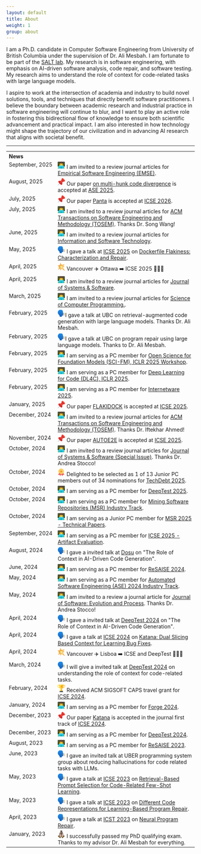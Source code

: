 ```yaml
---
layout: default
title: About
weight: 1
group: about
---
```


I am a Ph.D. candidate in Computer Software Engineering from University of British Columbia under the supervision of Dr. Ali Mesbah. 
I am fortunate to be part of the [SALT lab](https://people.ece.ubc.ca/amesbah/salt/).
My research is in software engineering, with emphasis on AI-driven software analysis, code repair, and software testing. 
My research aims to understand the role of context for code-related tasks with large language models.

I aspire to work at the intersection of academia and industry to build novel solutions, tools, and techniques that directly benefit software practitioners. I believe the boundary between academic research and industrial practice in software engineering will continue to blur, and I want to play an active role in fostering this bidirectional flow of knowledge to ensure both scientific advancement and practical impact. I am also interested in how technology might shape the trajectory of our civilization and in advancing AI research that aligns with societal benefit.

---

<table> 
  <tr> 
    <th style="vertical-align: top; text-align: left;">News</th>
    <th>&nbsp;</th>
  </tr>

  <tr>
    <td style="vertical-align: top;">September,&nbsp;2025</td>
    <td><img src="./resources/images/icon-paper-review.png" width="20" height="20"> I am invited to a review journal articles for <a href="https://dl.acm.org/journal/tosem">Empirical Software Engineering (EMSE)</a>.</td>
  </tr>

  <tr>
    <td style="vertical-align: top;">August,&nbsp;2025</td>
    <td><img src="./resources/images/icon-pin.png" width="20" height="20"> Our paper <a href="https://nashid.github.io/resources/papers/hunk-divergence-ase25.pdf">on multi-hunk code divergence</a> is accepted at <a href="https://conf.researchr.org/track/ase-2025/ase-2025-papers">ASE 2025</a>.</td>
  </tr>


  <tr>
    <td style="vertical-align: top;">July,&nbsp;2025</td>
    <td><img src="./resources/images/icon-pin.png" width="20" height="20"> Our paper <a href="https://nashid.github.io/resources/papers/panta-arxiv25.pdf">Panta</a> is accepted at <a href="https://conf.researchr.org/track/icse-2026/icse-2026-research-track">ICSE 2026</a>.</td>
  </tr>


  <tr>
    <td style="vertical-align: top;">July,&nbsp;2025</td>
    <td><img src="./resources/images/icon-paper-review.png" width="20" height="20"> I am invited to a review journal articles for <a href="https://dl.acm.org/journal/tosem">ACM Transactions on Software Engineering and Methodology (TOSEM)</a>. Thanks Dr. Song Wang!</td>
  </tr>  

  <tr>
    <td style="vertical-align: top;">June,&nbsp;2025</td>
    <td><img src="./resources/images/icon-paper-review.png" width="20" height="20"> I am invited to a review journal articles for <a href="https://www.sciencedirect.com/journal/information-and-software-technology">Information and Software Technology</a>.</td>
  </tr>

  <tr>
    <td style="vertical-align: top;">May,&nbsp;2025</td>
    <td><img src="./resources/images/icon-talk.png" width="20" height="20"> I gave a talk at <a href="https://conf.researchr.org/details/icse-2025/icse-2025-research-track/226/Dockerfile-Flakiness-Characterization-and-Repair">ICSE 2025</a> on <a href="https://nashid.github.io/resources/papers/flakidock-icse25.pdf">Dockerfile Flakiness: Characterization and Repair</a>.</td>
  </tr>

 <tr>
    <td style="vertical-align: top;">April,&nbsp;2025</td>
    <td><img src="./resources/images/icon-boom.png" width="20" height="20"> Vancouver ✈️ Ottawa ➡️ ICSE 2025 🎉👨‍🏫</td>
  </tr>

  <tr>
    <td style="vertical-align: top;">April,&nbsp;2025</td>
    <td><img src="./resources/images/icon-paper-review.png" width="20" height="20"> I am invited to a review journal articles for <a href="https://www.sciencedirect.com/journal/journal-of-systems-and-software">Journal of Systems & Software</a>.</td>
  </tr>

  <tr>
    <td style="vertical-align: top;">March,&nbsp;2025</td>
    <td><img src="./resources/images/icon-paper-review.png" width="20" height="20"> I am invited to a review journal articles for <a href="https://www.sciencedirect.com/journal/science-of-computer-programming">Science of Computer Programming.</a>.</td>
  </tr>

  <tr>
    <td style="vertical-align: top;">February,&nbsp;2025</td>
    <td><img src="./resources/images/icon-talk.png" width="20" height="20">I gave a talk at UBC on retrieval-augmented code generation with large language models. Thanks Dr. Ali Mesbah.</td>
  </tr>

  <tr>
    <td style="vertical-align: top;">February,&nbsp;2025</td>
    <td><img src="./resources/images/icon-talk.png" width="20" height="20">I gave a talk at UBC on program repair using large language models. Thanks to Dr. Ali Mesbah.</td>
  </tr>

  <tr>
    <td style="vertical-align: top;">February,&nbsp;2025</td>
    <td><img src="./resources/images/icon-paper-review.png" width="20" height="20"> I am serving as a PC member for <a href="https://open-foundation-model.github.io/">Open Science for Foundation Models (SCI-FM), ICLR 2025 Workshop</a>.</td>
  </tr>

  <tr>
    <td style="vertical-align: top;">February,&nbsp;2025</td>
    <td><img src="./resources/images/icon-paper-review.png" width="20" height="20"> I am serving as a PC member for <a href="https://dl4c.github.io/">Deep Learning for Code (DL4C), ICLR 2025</a>.</td>
  </tr>

  <tr>
    <td style="vertical-align: top;">February,&nbsp;2025</td>
    <td><img src="./resources/images/icon-paper-review.png" width="20" height="20"> I am serving as a PC member for <a href="https://conf.researchr.org/track/internetware-2025/internetware-2025-research-track">Internetware 2025</a>.</td>
  </tr>

  <tr>
    <td style="vertical-align: top;">January,&nbsp;2025</td>
    <td><img src="./resources/images/icon-pin.png" width="20" height="20"> Our paper <a href="https://nashid.github.io/resources/papers/flakidock-icse25.pdf">FLAKIDOCK</a> is accepted at <a href="https://conf.researchr.org/home/icse-2025">ICSE 2025</a>.</td>
  </tr>

  <tr>
    <td style="vertical-align: top;">December,&nbsp;2024</td>
    <td><img src="./resources/images/icon-paper-review.png" width="20" height="20"> I am invited to a review journal articles for <a href="https://dl.acm.org/journal/tosem">ACM Transactions on Software Engineering and Methodology (TOSEM)</a>. Thanks Dr. Iftekhar Ahmed!</td>
  </tr>

  <tr>
    <td style="vertical-align: top;">November,&nbsp;2024</td>
    <td><img src="./resources/images/icon-pin.png" width="20" height="20"> Our paper <a href="https://nashid.github.io/resources/papers/autoe2e-arxiv24.pdf">AUTOE2E</a> is accepted at <a href="https://conf.researchr.org/home/icse-2025">ICSE 2025</a>.</td>
  </tr>

  <tr>
    <td style="vertical-align: top;">October,&nbsp;2024</td>
    <td><img src="./resources/images/icon-paper-review.png" width="20" height="20"> I am invited to a review journal articles for <a href="https://www.sciencedirect.com/journal/journal-of-systems-and-software">Journal of Systems & Software (Special Issue)</a>. Thanks Dr. Andrea Stocco!</td>
  </tr>

  <tr>
    <td style="vertical-align: top;">October,&nbsp;2024</td>
    <td><img src="./resources/images/icon-medal.png" width="20" height="20"> Delighted to be selected as 1 of 13 Junior PC members out of 34 nominations for <a href="https://conf.researchr.org/home/TechDebt-2025">TechDebt 2025</a>.</td>
  </tr>

<tr>
    <td style="vertical-align: top;">October,&nbsp;2024</td>
    <td><img src="./resources/images/icon-paper-review.png" width="20" height="20"> I am serving as a PC member for <a href="https://conf.researchr.org/home/icse-2024/deeptest-2025">DeepTest 2025</a>.</td>
  </tr>

  <tr>
    <td style="vertical-align: top;">October,&nbsp;2024</td>
    <td><img src="./resources/images/icon-paper-review.png" width="20" height="20"> I am serving as a PC member for <a href="https://2025.msrconf.org/track/msr-2025-industry-track">Mining Software Repositories (MSR) Industry Track</a>.</td>
  </tr>

  <tr>
    <td style="vertical-align: top;">October,&nbsp;2024</td>
    <td><img src="./resources/images/icon-paper-review.png" width="20" height="20"> I am serving as a Junior PC member for <a href="https://2025.msrconf.org/">MSR 2025 - Technical Papers</a>.</td>
  </tr>

  <tr>
    <td style="vertical-align: top;">September,&nbsp;2024</td>
    <td><img src="./resources/images/icon-paper-review.png" width="20" height="20"> I am serving as a PC member for <a href="https://conf.researchr.org/track/icse-2025/icse-2025-artifact-evaluation">ICSE 2025 - Artifact Evaluation</a>.</td>
  </tr>

  <tr>
    <td style="vertical-align: top;">August,&nbsp;2024</td>
    <td><img src="./resources/images/icon-talk.png" width="20" height="20"> I gave a invited talk at <a href="https://dosu.dev/">Dosu</a> on "The Role of Context in AI-Driven Code Generation".</td>
  </tr>

  <tr>
    <td style="vertical-align: top;">June,&nbsp;2024</td>
    <td><img src="./resources/images/icon-paper-review.png" width="20" height="20"> I am serving as a PC member for <a href="https://resaise.github.io/2024/committee.html">ReSAISE 2024</a>.</td>
  </tr>

  <tr>
    <td style="vertical-align: top;">May,&nbsp;2024</td>
    <td><img src="./resources/images/icon-paper-review.png" width="20" height="20"> I am serving as a PC member for <a href="https://conf.researchr.org/track/ase-2024/ase-2024-industry-showcase">Automated Software Engineering (ASE) 2024 Industry Track</a>.</td>
  </tr>

  <tr>
    <td style="vertical-align: top;">May,&nbsp;2024</td>
    <td><img src="./resources/images/icon-paper-review.png" width="20" height="20"> I am invited to a review a journal article for <a href="https://onlinelibrary.wiley.com/journal/20477481">Journal of Software: Evolution and Process</a>. Thanks Dr. Andrea Stocco!</td>
  </tr>

  <tr>
    <td style="vertical-align: top;">April,&nbsp;2024</td>
    <td><img src="./resources/images/icon-talk.png" width="20" height="20"> I gave a invited talk at <a href="https://conf.researchr.org/home/icse-2024/deeptest-2024">DeepTest 2024</a> on "The Role of Context in AI-Driven Code Generation".</td>
  </tr>

  <tr>
    <td style="vertical-align: top;">April,&nbsp;2024</td>
    <td><img src="./resources/images/icon-talk.png" width="20" height="20"> I gave a talk at <a href="https://conf.researchr.org/home/icse-2024">ICSE 2024</a> on <a href="https://nashid.github.io/resources/papers/katana-tosem23.pdf">Katana: Dual Slicing Based Context for Learning Bug Fixes</a>.</td>
  </tr>

 <tr>
    <td style="vertical-align: top;">April,&nbsp;2024</td>
    <td><img src="./resources/images/icon-boom.png" width="20" height="20"> Vancouver ✈️ Lisboa ➡️ ICSE and DeepTest 🎉👨‍🏫</td>
  </tr>

  <tr>
    <td style="vertical-align: top;">March,&nbsp;2024</td>
    <td><img src="./resources/images/icon-talk.png" width="20" height="20"> I will give a invited talk at <a href="https://conf.researchr.org/home/icse-2024/deeptest-2024#program">DeepTest 2024</a> on understanding the role of context for code-related tasks.</td>
  </tr>

  <tr>
    <td style="vertical-align: top;">February,&nbsp;2024</td>
    <td><img src="./resources/images/icon-trophy.png" width="20" height="20"> Received ACM SIGSOFT CAPS travel grant for <a href="https://conf.researchr.org/profile/icse-2024/noornashid">ICSE 2024</a>.</td>
  </tr>
  
  <tr>
    <td style="vertical-align: top;">January,&nbsp;2024</td>
    <td><img src="./resources/images/icon-paper-review.png" width="20" height="20"> I am serving as a PC member for <a href="https://conf.researchr.org/committee/forge-2024/forge-2024-papers-program-committee">Forge 2024</a>.</td>
  </tr>

  <tr>
    <td style="vertical-align: top;">December,&nbsp;2023</td>
    <td><img src="./resources/images/icon-pin.png" width="20" height="20"> Our paper <a href="https://nashid.github.io/resources/papers/katana-tosem23.pdf">Katana</a> is accepted in the journal first track of <a href="https://conf.researchr.org/home/icse-2024">ICSE 2024</a>.</td>
  </tr>

  <tr>
    <td style="vertical-align: top;">December,&nbsp;2023</td>
    <td><img src="./resources/images/icon-paper-review.png" width="20" height="20"> I am serving as a PC member for <a href="https://conf.researchr.org/home/icse-2024/deeptest-2024">DeepTest 2024</a>.</td>
  </tr>

  <tr>
    <td style="vertical-align: top;">August,&nbsp;2023</td>
    <td><img src="./resources/images/icon-paper-review.png" width="20" height="20"> I am serving as a PC member for <a href="https://resaise.github.io/2023/committee.html">ReSAISE 2023</a>.</td>
  </tr>

  <tr>
    <td style="vertical-align: top;">June,&nbsp;2023</td>
    <td><img src="./resources/images/icon-talk.png" width="20" height="20"> I gave an invited talk at UBER programming system group about reducing hallucinations for code related tasks with LLMs.</td>
  </tr>

  <tr>
    <td style="vertical-align: top;">May,&nbsp;2023</td>
    <td><img src="./resources/images/icon-talk.png" width="20" height="20"> I gave a talk at <a href="https://conf.researchr.org/home/icse-2023">ICSE 2023</a> on <a href="https://nashid.github.io/resources/papers/cedar-icse23.pdf">Retrieval-Based Prompt Selection for Code-Related Few-Shot Learning</a>.</td>
  </tr>
  <tr>
    <td style="vertical-align: top;">May,&nbsp;2023</td>
    <td><img src="./resources/images/icon-talk.png" width="20" height="20"> I gave a talk at <a href="https://conf.researchr.org/home/icse-2023">ICSE 2023</a> on <a href="https://nashid.github.io/resources/papers/reptory-emse22.pdf">Different Code Representations for Learning-Based Program Repair</a>.</td>
  </tr>
  <tr>
    <td style="vertical-align: top;">April,&nbsp;2023</td>
    <td><img src="./resources/images/icon-talk.png" width="20" height="20"> I gave a talk at <a href="https://conf.researchr.org/home/icst-2023">ICST 2023</a> on <a href="https://nashid.github.io/resources/papers/glance-icst23.pdf">Neural Program Repair</a>.</td>
  </tr>
  <tr>
    <td style="vertical-align: top;">January,&nbsp;2023</td>
    <td><img src="./resources/images/icon-pray.png" width="20" height="20"> I successfully passed my PhD qualifying exam. Thanks to my advisor Dr. Ali Mesbah for everything.</td>
  </tr>
</table>

